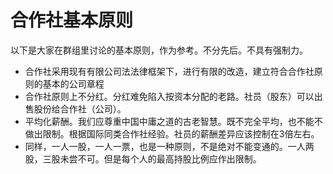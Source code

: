 # 合作社基本原则

以下是大家在群组里讨论的基本原则，作为参考。不分先后。不具有强制力。

- 合作社采用现有有限公司法法律框架下，进行有限的改造，建立符合合作社原则的基本的公司章程
- 合作社原则上不分红。分红难免陷入按资本分配的老路。社员（股东）可以出售股份给合作社（公司）。
- 平均化薪酬。我们应尊重中国中庸之道的古老智慧。既不完全平均，也不能不做出限制。根据国际同类合作社经验。社员的薪酬差异应该控制在3倍左右。
- 同样，一人一股，一人一票，也是一种原则，不是绝对不能变通的。一人两股，三股未尝不可。但是每个人的最高持股比例应作出限制。

